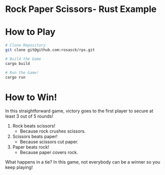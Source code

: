 # Rock Paper Scissors- Rust Example



# How to Play 

```bash 
# Clone Repository
git clone git@github.com:rosasck/rps.git

# Build the Game
cargo build 

# Run the Game!
cargo run 
```


# How to Win! 

In this straightforward game, victory goes to the first player to secure at least 3 out of 5 rounds!

1) Rock beats scissors!
	* Because rock crushes scissors.
1) Scissors beats paper!
	* Because scissors cut paper.
1) Paper beats rock!
	* Because paper covers rock.

What happens in a tie? In this game, not everybody can be a winner so you keep playing!
